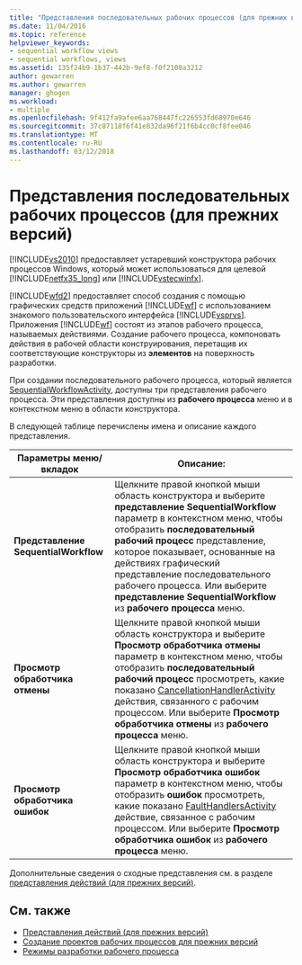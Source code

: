 ```yaml
---
title: "Представления последовательных рабочих процессов (для прежних версий) | Документы Microsoft"
ms.date: 11/04/2016
ms.topic: reference
helpviewer_keywords:
- sequential workflow views
- sequential workflows, views
ms.assetid: 135f24b9-1b37-442b-9ef8-f0f2108a3212
author: gewarren
ms.author: gewarren
manager: ghogen
ms.workload:
- multiple
ms.openlocfilehash: 9f412fa9afee6aa768447fc226553fd68970e646
ms.sourcegitcommit: 37c87118f6f41e832da96f21f6b4cc0cf8fee046
ms.translationtype: MT
ms.contentlocale: ru-RU
ms.lasthandoff: 03/12/2018
---
```

# <a name="sequential-workflow-views-legacy"></a>Представления последовательных рабочих процессов (для прежних версий)
[!INCLUDE[vs2010](../misc/includes/vs2010_md.md)] предоставляет устаревший конструктора рабочих процессов Windows, который может использоваться для целевой [!INCLUDE[netfx35_long](../workflow-designer/includes/netfx35_long_md.md)] или [!INCLUDE[vstecwinfx](../workflow-designer/includes/vstecwinfx_md.md)].

 [!INCLUDE[wfd2](../workflow-designer/includes/wfd2_md.md)] предоставляет способ создания с помощью графических средств приложений [!INCLUDE[wf](../workflow-designer/includes/wf_md.md)] с использованием знакомого пользовательского интерфейса [!INCLUDE[vsprvs](../code-quality/includes/vsprvs_md.md)]. Приложения [!INCLUDE[wf](../workflow-designer/includes/wf_md.md)] состоят из этапов рабочего процесса, называемых действиями. Создание рабочего процесса, компоновать действия в рабочей области конструирования, перетащив их соответствующие конструкторы из **элементов** на поверхность разработки.

 При создании последовательного рабочего процесса, который является [SequentialWorkflowActivity](http://go.microsoft.com/fwlink?LinkID=65040), доступны три представления рабочего процесса. Эти представления доступны из **рабочего процесса** меню и в контекстном меню в области конструктора.

 В следующей таблице перечислены имена и описание каждого представления.

|Параметры меню/вкладок|Описание:|
|----------------------|-----------------|
|**Представление SequentialWorkflow**|Щелкните правой кнопкой мыши область конструктора и выберите **представление SequentialWorkflow** параметр в контекстном меню, чтобы отобразить **последовательный рабочий процесс** представление, которое показывает, основанные на действиях графический представление последовательного рабочего процесса. Или выберите **представление SequentialWorkflow** из **рабочего процесса** меню.|
|**Просмотр обработчика отмены**|Щелкните правой кнопкой мыши область конструктора и выберите **Просмотр обработчика отмены** параметр в контекстном меню, чтобы отобразить **последовательный рабочий процесс** просмотреть, какие показано [CancellationHandlerActivity ](http://go.microsoft.com/fwlink?LinkID=65050) действия, связанного с рабочим процессом. Или выберите **Просмотр обработчика отмены** из **рабочего процесса** меню.|
|**Просмотр обработчика ошибок**|Щелкните правой кнопкой мыши область конструктора и выберите **Просмотр обработчика ошибок** параметр в контекстном меню, чтобы отобразить **ошибок** просмотреть, какие показано [FaultHandlersActivity](http://go.microsoft.com/fwlink?LinkID=65055) действие, связанное с рабочим процессом. Или выберите **Просмотр обработчика ошибок** из **рабочего процесса** меню.|

 Дополнительные сведения о сходные представления см. в разделе [представления действий (для прежних версий)](../workflow-designer/activity-views-legacy.md).

## <a name="see-also"></a>См. также

- [Представления действий (для прежних версий)](../workflow-designer/activity-views-legacy.md)
- [Создание проектов рабочих процессов для прежних версий](../workflow-designer/creating-legacy-workflow-projects.md)
- [Режимы разработки рабочего процесса](http://go.microsoft.com/fwlink?LinkID=65014)